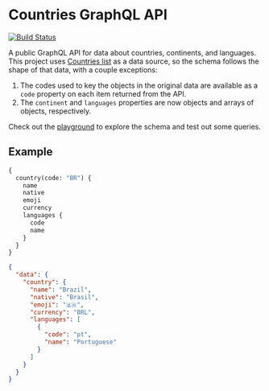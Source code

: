 # Countries GraphQL API

[![Build Status](https://travis-ci.com/trevorblades/countries.svg?branch=master)](https://travis-ci.com/trevorblades/countries)

A public GraphQL API for data about countries, continents, and languages. This project uses [Countries list](https://annexare.github.io/Countries/) as a data source, so the schema follows the shape of that data, with a couple exceptions:

1. The codes used to key the objects in the original data are available as a `code` property on each item returned from the API.
2. The `continent` and `languages` properties are now objects and arrays of objects, respectively.

Check out the [playground](https://countries.trevorblades.com) to explore the schema and test out some queries.

## Example

```graphql
{
  country(code: "BR") {
    name
    native
    emoji
    currency
    languages {
      code
      name
    }
  }
}
```

```json
{
  "data": {
    "country": {
      "name": "Brazil",
      "native": "Brasil",
      "emoji": "🇧🇷",
      "currency": "BRL",
      "languages": [
        {
          "code": "pt",
          "name": "Portuguese"
        }
      ]
    }
  }
}
```
